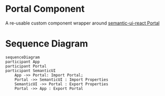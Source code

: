 # Portal Component

A re-usable custom component wrapper around [semantic-ui-react Portal](https://react.semantic-ui.com/addons/portal)

# Sequence Diagram

```mermaid
sequenceDiagram
participant App
participant Portal
participant SemanticUI
    App ->> Portal: Import Portal;
    Portal ->> SemanticUI : Import Properties
    SemanticUI ->> Portal : Export Properties
    Portal ->> App : Export Portal
```
